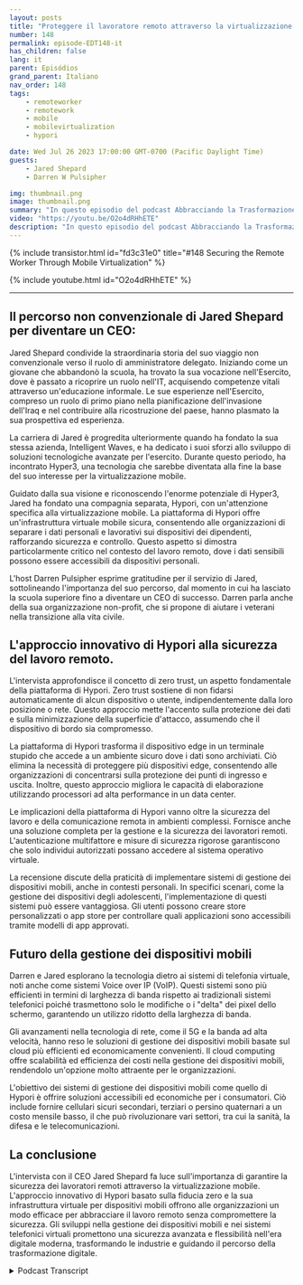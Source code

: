 ```yaml
---
layout: posts
title: "Proteggere il lavoratore remoto attraverso la virtualizzazione mobile."
number: 148
permalink: episode-EDT148-it
has_children: false
lang: it
parent: Episódios
grand_parent: Italiano
nav_order: 148
tags:
    - remoteworker
    - remotework
    - mobile
    - mobilevirtualization
    - hypori

date: Wed Jul 26 2023 17:00:00 GMT-0700 (Pacific Daylight Time)
guests:
    - Jared Shepard
    - Darren W Pulsipher

img: thumbnail.png
image: thumbnail.png
summary: "In questo episodio del podcast Abbracciando la Trasformazione Digitale, l'host Darren Pulsipher intraprende una conversazione illuminante con il ospite speciale Jared Shepard, il CEO di Hypori. L'intervista si concentra sul tema crucial del sicurezza dei lavoratori remoti attraverso la virtualizzazione mobile. Il percorso unico di Jared Shepard, da una persona che ha abbandonato la scuola superiore a diventare un CEO, aggiunge una dimensione ispirante alla discussione."
video: "https://youtu.be/O2o4dRHhETE"
description: "In questo episodio del podcast Abbracciando la Trasformazione Digitale, l'host Darren Pulsipher intraprende una conversazione illuminante con il ospite speciale Jared Shepard, il CEO di Hypori. L'intervista si concentra sul tema crucial del sicurezza dei lavoratori remoti attraverso la virtualizzazione mobile. Il percorso unico di Jared Shepard, da una persona che ha abbandonato la scuola superiore a diventare un CEO, aggiunge una dimensione ispirante alla discussione."
---
```


<div>
{% include transistor.html id="fd3c31e0" title="#148 Securing the Remote Worker Through Mobile Virtualization" %}

{% include youtube.html id="O2o4dRHhETE" %}
</div>

---

## Il percorso non convenzionale di Jared Shepard per diventare un CEO:

Jared Shepard condivide la straordinaria storia del suo viaggio non convenzionale verso il ruolo di amministratore delegato. Iniziando come un giovane che abbandonò la scuola, ha trovato la sua vocazione nell'Esercito, dove è passato a ricoprire un ruolo nell'IT, acquisendo competenze vitali attraverso un'educazione informale. Le sue esperienze nell'Esercito, compreso un ruolo di primo piano nella pianificazione dell'invasione dell'Iraq e nel contribuire alla ricostruzione del paese, hanno plasmato la sua prospettiva ed esperienza.

La carriera di Jared è progredita ulteriormente quando ha fondato la sua stessa azienda, Intelligent Waves, e ha dedicato i suoi sforzi allo sviluppo di soluzioni tecnologiche avanzate per l'esercito. Durante questo periodo, ha incontrato Hyper3, una tecnologia che sarebbe diventata alla fine la base del suo interesse per la virtualizzazione mobile.

Guidato dalla sua visione e riconoscendo l'enorme potenziale di Hyper3, Jared ha fondato una compagnia separata, Hypori, con un'attenzione specifica alla virtualizzazione mobile. La piattaforma di Hypori offre un'infrastruttura virtuale mobile sicura, consentendo alle organizzazioni di separare i dati personali e lavorativi sui dispositivi dei dipendenti, rafforzando sicurezza e controllo. Questo aspetto si dimostra particolarmente critico nel contesto del lavoro remoto, dove i dati sensibili possono essere accessibili da dispositivi personali.

L'host Darren Pulsipher esprime gratitudine per il servizio di Jared, sottolineando l'importanza del suo percorso, dal momento in cui ha lasciato la scuola superiore fino a diventare un CEO di successo. Darren parla anche della sua organizzazione non-profit, che si propone di aiutare i veterani nella transizione alla vita civile.

## L'approccio innovativo di Hypori alla sicurezza del lavoro remoto.

L'intervista approfondisce il concetto di zero trust, un aspetto fondamentale della piattaforma di Hypori. Zero trust sostiene di non fidarsi automaticamente di alcun dispositivo o utente, indipendentemente dalla loro posizione o rete. Questo approccio mette l'accento sulla protezione dei dati e sulla minimizzazione della superficie d'attacco, assumendo che il dispositivo di bordo sia compromesso.

La piattaforma di Hypori trasforma il dispositivo edge in un terminale stupido che accede a un ambiente sicuro dove i dati sono archiviati. Ciò elimina la necessità di proteggere più dispositivi edge, consentendo alle organizzazioni di concentrarsi sulla protezione dei punti di ingresso e uscita. Inoltre, questo approccio migliora le capacità di elaborazione utilizzando processori ad alta performance in un data center.

Le implicazioni della piattaforma di Hypori vanno oltre la sicurezza del lavoro e della comunicazione remota in ambienti complessi. Fornisce anche una soluzione completa per la gestione e la sicurezza dei lavoratori remoti. L'autenticazione multifattore e misure di sicurezza rigorose garantiscono che solo individui autorizzati possano accedere al sistema operativo virtuale.

La recensione discute della praticità di implementare sistemi di gestione dei dispositivi mobili, anche in contesti personali. In specifici scenari, come la gestione dei dispositivi degli adolescenti, l'implementazione di questi sistemi può essere vantaggiosa. Gli utenti possono creare store personalizzati o app store per controllare quali applicazioni sono accessibili tramite modelli di app approvati.

## Futuro della gestione dei dispositivi mobili

Darren e Jared esplorano la tecnologia dietro ai sistemi di telefonia virtuale, noti anche come sistemi Voice over IP (VoIP). Questi sistemi sono più efficienti in termini di larghezza di banda rispetto ai tradizionali sistemi telefonici poiché trasmettono solo le modifiche o i "delta" dei pixel dello schermo, garantendo un utilizzo ridotto della larghezza di banda.

Gli avanzamenti nella tecnologia di rete, come il 5G e la banda ad alta velocità, hanno reso le soluzioni di gestione dei dispositivi mobili basate sul cloud più efficienti ed economicamente convenienti. Il cloud computing offre scalabilità ed efficienza dei costi nella gestione dei dispositivi mobili, rendendolo un'opzione molto attraente per le organizzazioni.

L'obiettivo dei sistemi di gestione dei dispositivi mobili come quello di Hypori è offrire soluzioni accessibili ed economiche per i consumatori. Ciò include fornire cellulari sicuri secondari, terziari o persino quaternari a un costo mensile basso, il che può rivoluzionare vari settori, tra cui la sanità, la difesa e le telecomunicazioni.

## La conclusione

L'intervista con il CEO Jared Shepard fa luce sull'importanza di garantire la sicurezza dei lavoratori remoti attraverso la virtualizzazione mobile. L'approccio innovativo di Hypori basato sulla fiducia zero e la sua infrastruttura virtuale per dispositivi mobili offrono alle organizzazioni un modo efficace per abbracciare il lavoro remoto senza compromettere la sicurezza. Gli sviluppi nella gestione dei dispositivi mobili e nei sistemi telefonici virtuali promettono una sicurezza avanzata e flessibilità nell'era digitale moderna, trasformando le industrie e guidando il percorso della trasformazione digitale.



<details>
<summary> Podcast Transcript </summary>

<p></p>

</details>
